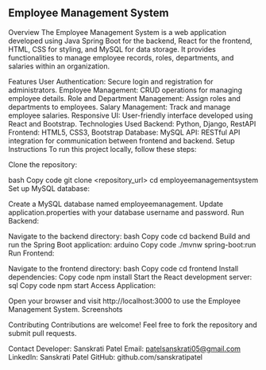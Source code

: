 ## Employee Management System
Overview
The Employee Management System is a web application developed using Java Spring Boot for the backend, React for the frontend, HTML, CSS for styling, and MySQL for data storage. It provides functionalities to manage employee records, roles, departments, and salaries within an organization.

Features
User Authentication: Secure login and registration for administrators.
Employee Management: CRUD operations for managing employee details.
Role and Department Management: Assign roles and departments to employees.
Salary Management: Track and manage employee salaries.
Responsive UI: User-friendly interface developed using React and Bootstrap.
Technologies Used
Backend: Python, Django, RestAPI
Frontend: HTML5, CSS3, Bootstrap
Database: MySQL
API: RESTful API integration for communication between frontend and backend.
Setup Instructions
To run this project locally, follow these steps:

Clone the repository:

bash
Copy code
git clone <repository_url>
cd employeemanagementsystem
Set up MySQL database:

Create a MySQL database named employeemanagement.
Update application.properties with your database username and password.
Run Backend:

Navigate to the backend directory:
bash
Copy code
cd backend
Build and run the Spring Boot application:
arduino
Copy code
./mvnw spring-boot:run
Run Frontend:

Navigate to the frontend directory:
bash
Copy code
cd frontend
Install dependencies:
Copy code
npm install
Start the React development server:
sql
Copy code
npm start
Access Application:

Open your browser and visit http://localhost:3000 to use the Employee Management System.
Screenshots


Contributing
Contributions are welcome! Feel free to fork the repository and submit pull requests.

Contact
Developer: Sanskrati Patel
Email: patelsanskrati05@gmail.com
LinkedIn: Sanskrati Patel
GitHub: github.com/sanskratipatel
